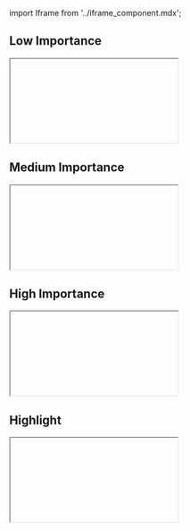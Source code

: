import Iframe from '../iframe_component.mdx';

## Low Importance

<Iframe id='components-label--low-importance' > </Iframe>

## Medium Importance

<Iframe id='components-label--medium-importance' > </Iframe>

## High Importance

<Iframe id='components-label--high-importance' > </Iframe>

## Highlight

<Iframe id='components-label--highlight' > </Iframe>
